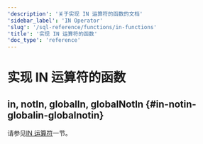 ```yaml
---
'description': '关于实现 IN 运算符的函数的文档'
'sidebar_label': 'IN Operator'
'slug': '/sql-reference/functions/in-functions'
'title': '实现 IN 运算符的函数'
'doc_type': 'reference'
---
```



# 实现 IN 运算符的函数

## in, notIn, globalIn, globalNotIn {#in-notin-globalin-globalnotin}

请参见[IN 运算符](/sql-reference/operators/in)一节。
